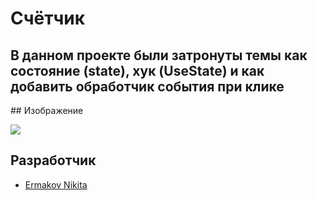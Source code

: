 #  Счётчик
<h2>В данном проекте были затронуты темы как состояние (state), хук (UseState) и как добавить обработчик события при клике </h2>
## Изображение
<p>
    <img src="https://i.ibb.co/6H8nMtG/image.png">  
</p>

## Разработчик

- [Ermakov Nikita](https://github.com/agr0meow)

